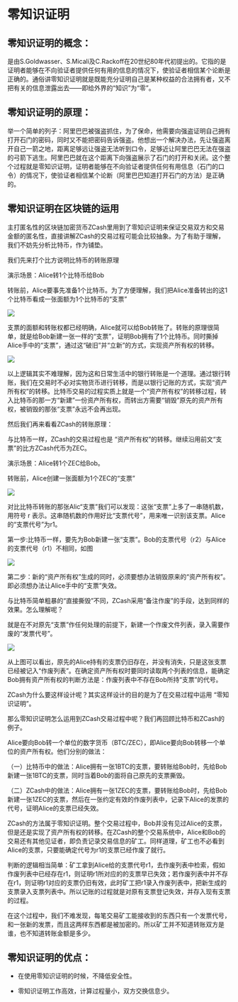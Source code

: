 # 零知识证明


## 零知识证明的概念：

 是由S.Goldwasser、S.Micali及C.Rackoff在20世纪80年代初提出的。它指的是证明者能够在不向验证者提供任何有用的信息的情况下，使验证者相信某个论断是正确的。通俗讲零知识证明就是既能充分证明自己是某种权益的合法拥有者，又不把有关的信息泄露出去——即给外界的“知识”为“零”。


## 零知识证明的原理：

 举一个简单的列子：阿里巴巴被强盗抓住，为了保命，他需要向强盗证明自己拥有打开石门的密码，同时又不能把密码告诉强盗。他想出一个解决办法，先让强盗离开自己一箭之地，距离足够远让强盗无法听到口令，足够近让阿里巴巴无法在强盗的弓箭下逃生。阿里巴巴就在这个距离下向强盗展示了石门的打开和关闭。这个整个过程就是零知识证明，证明者能够在不向验证者提供任何有用信息（石门的口令）的情况下，使验证者相信某个论断（阿里巴巴知道打开石门的方法）是正确的。


## 零知识证明在区块链的运用

 主打匿名性的区块链加密货币ZCash里用到了零知识证明来保证交易双方和交易金额的匿名性，直接讲解ZCash的交易过程可能会比较抽象。为了有助于理解，我们不妨先分析比特币，作为铺垫。

 我们先来打个比方说明比特币的转账原理

 演示场景：Alice转1个比特币给Bob

 转账前，Alice要事先准备1个比特币。为了方便理解，我们把Alice准备转出的这1个比特币看成一张面额为1个比特币的“支票”

 ![](http://img.mp.itc.cn/upload/20161217/e5cfe3f5c2c64c4e92f8a2825a4439c6.jpg)

 
 支票的面额和转账权都已经明确，Alice就可以给Bob转账了。转账的原理很简单，就是给Bob新建一张一样的“支票”，证明Bob拥有了1个比特币。同时撕掉Alice手中的“支票”，通过这“破旧”并“立新”的方式，实现资产所有权的转移。

 ![](http://img.mp.itc.cn/upload/20161217/4b652220b9424cb7afba1ca7a50c565d.jpg)

 以上逻辑其实不难理解，因为这和日常生活中的银行转账是一个道理。通过银行转账，我们在交易时不必对实物货币进行转移，而是以银行记账的方式，实现“资产所有权”的转移。比特币交易的过程实质上就是一个“资产所有权”的转移过程，转入比特币的那一方“新建”一份资产所有权，而转出方需要“销毁”原先的资产所有权，被销毁的那张“支票”永远不会再出现。

 然后我们再来看看ZCash的转账原理：

 与比特币一样，ZCash的交易过程也是 “资产所有权”的转移。继续沿用前文“支票”的比方ZCash代币为ZEC。

 演示场景：Alice转1个ZEC给Bob。

 转账前，Alice创建一张面额为1个ZEC的“支票”
 
 ![](http://img.mp.itc.cn/upload/20161217/b183ce422c6349a7a866da4c35335772.jpg)

 对比比特币转账的那张Alic“支票”我们可以发现：这张“支票”上多了一串随机数，用符号 r 表示。这串随机数的作用好比“支票代号”，用来唯一识别该支票。Alice的“支票代号”为r1。

 第一步:比特币一样，要先为Bob新建一张“支票”。Bob的支票代号（r2）与Alice的支票代号（r1）不相同，如图

 ![](http://img.mp.itc.cn/upload/20161217/9ae84dcffdc84ce6b3f7b95e5910bcde_th.jpg)

 第二步：新的“资产所有权”生成的同时，必须要想办法销毁原来的“资产所有权”。即必须想办法让Alice手中的“支票”失效。

 与比特币简单粗暴的“直接撕毁”不同，ZCash采用“备注作废”的手段，达到同样的效果。怎么理解呢？

 就是在不对原先“支票”作任何处理的前提下，新建一个作废文件列表，录入需要作废的“发票代号”。

 ![](http://img.mp.itc.cn/upload/20161217/d38a4be6895f455892b01980e217d2f5_th.jpg)

 从上图可以看出，原先的Alice持有的支票仍旧存在，并没有消失，只是这张支票已经被记入“作废列表”。在确定资产所有权时要同时读取两个列表的信息，能确定Bob拥有资产所有权的判断方法是：作废列表中不存在Bob所持“支票”的代号。

 ZCash为什么要这样设计呢？其实这样设计的目的是为了在交易过程中运用 “零知识证明”。

 那么零知识证明怎么运用到ZCash交易过程中呢？我们再回顾比特币和ZCash的例子。

 Alice要向Bob转一个单位的数字货币（BTC/ZEC），即Alice要向Bob转移一个单位的资产所有权。他们分别的做法：

 （一）比特币中的做法：Alice拥有一张1BTC的支票，要转账给Bob时，先给Bob新建一张1BTC的支票，同时当着Bob的面将自己原先的支票撕毁。

 （二）ZCash中的做法：Alice拥有一张1ZEC的支票，要转账给Bob时，先给Bob新建一张1ZEC的支票，然后在一张约定有效的作废列表中，记录下Alice的发票的代号，证明Alice的支票已经失效。

  ZCash的方法属于零知识证明。整个交易过程中，Bob并没有见过Alice的支票，但是还是实现了资产所有权的转移。在ZCash的整个交易系统中，Alice和Bob的交易还有其他见证者，即负责记录交易信息的矿工。同样道理，矿工也不必看到Alice的支票，只要能确定代号为r1的支票已经作废了就行。

  判断的逻辑相当简单：矿工拿到Alice给的支票代号r1，去作废列表中检索，假如作废列表中已经存在r1，则证明r1所对应的的支票早已失效；若作废列表中并不存在r1，则证明r1对应的支票仍旧有效，此时矿工把r1录入作废列表中，把新生成的支票录入支票列表中。所以记账的过程就是对原有支票登记失效，并存入现有支票的过程。

  在这个过程中，我们不难发现，每笔交易矿工能接收到的东西只有一个发票代号，和一张新的发票，而且这两样东西都是被加密的。所以矿工并不知道转账双方是谁，也不知道转账金额是多少。


## 零知识证明的优点：

 - 在使用零知识证明的时候，不降低安全性。 

 - 零知识证明工作高效，计算过程量小，双方交换信息少。
